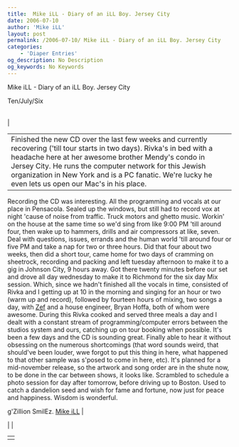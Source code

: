 ```yaml
---
title:  Mike iLL - Diary of an iLL Boy. Jersey City
date: 2006-07-10
author: 'Mike iLL'
layout: post
permalink: /2006-07-10/ Mike iLL - Diary of an iLL Boy. Jersey City
categories:
    - 'Diaper Entries'
og_description: No Description
og_keywords: No Keywords
---
```

<style>
body {
  background-color: ;
  color: ;
}
a {
  color: ;
}
a:active {
  color: ;
}
a:visited {
  color: ;
}
</style>

   Mike iLL - Diary of an iLL Boy. Jersey City  

Ten/July/Six


|  |  |  |
| --- | --- | --- |
| 

|  |
| --- |
| Finished the new CD over the last few weeks and currently recovering ('till tour starts in two days). Rivka's in bed with a headache here at her awesome brother Mendy's condo in Jersey City. He runs the computer network for this Jewish organization in New York and is a PC fanatic. We're lucky he even lets us open our Mac's in his place.
Recording the CD was interesting. All the programming and vocals at our place in Pensacola. Sealed up the windows, but still had to record vox at night 'cause of noise from traffic. Truck motors and ghetto music. Workin' on the house at the same time so we'd sing from like 9:00 PM 'till around four, then wake up to hammers, drills and air compressors at like, seven. Deal with questions, issues, errands and the human world 'till around four or five PM and take a nap for two or three hours. Did that four about two weeks, then did a short tour, came home for two days of cramming on sheetrock, recording and packing and left tuesday afternoon to make it to a gig in Johnson City, 9 hours away. Got there twenty minutes before our set and drove all day wednesday to make it to Richmond for the six day Mix session.
Which, since we hadn't finished all the vocals in time, consisted of Rivka and I getting up at 10 in the morning and singing for an hour or two (warm up and record), followed by fourteen hours of mixing, two songs a day, with [Zef](http://www.zefnoise.com) and a house engineer, Bryan Hoffa, both of whom were awesome. During this Rivka cooked and served three meals a day and I dealt with a constant stream of programming/computer errors between the studios system and ours, catching up on tour booking when possible.
It's been a few days and the CD is sounding great. Finally able to hear it without obsessing on the numerous shortcomings (that word sounds weird, that should've been louder, wwe forgot to put this thing in here, what happened to that other sample was s'posed to come in here, etc). It's planned for a mid-november release, so the artwork and song order are in the shute now, to be done in the car between shows, it looks like. Scrambled to schedule a photo session for day after tomorrow, before driving up to Boston.
Used to catch a dandelion seed and wish for fame and fortune, now just for peace and happiness. Wisdom is wonderful.













g'Zillion SmilEz.
[Mike iLL](mailto:mike@obliteration.com) |

 |  |

   


|  |
| --- |
|   |

   
   
   
   
  

